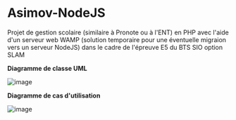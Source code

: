 # Asimov-NodeJS

Projet de gestion scolaire (similaire à Pronote ou à l'ENT) en PHP avec l'aide d'un serveur web WAMP (solution temporaire pour une éventuelle migraion vers un serveur NodeJS) dans le cadre de l'épreuve E5 du BTS SIO option SLAM

**Diagramme de classe UML**

![image](https://user-images.githubusercontent.com/102042317/229112692-fef2121c-5612-42b4-9cd1-ea9d6e4c9a5a.png)

**Diagramme de cas d'utilisation**

![image](https://user-images.githubusercontent.com/102042317/226562503-db09bba3-4df1-43be-aa26-e2d9de18bbb2.png)

